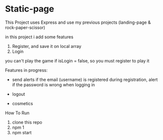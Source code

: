 # Static-page

This Project uses Express and use my previous projects (landing-page & rock-paper-scissor)

in this project i add some features

1. Register, and save it on local array
2. Login

you can't play the game if isLogin = false, so you must register to play it

Features in progress:
- send alerts if the email (username) is registered during registration, alert if the password is wrong when logging in

- logout

- cosmetics


How To Run

1. clone this repo
2. npm 1
3. npm start
